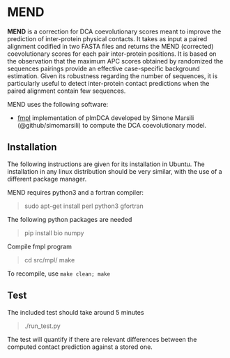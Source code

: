 
# MEND
**MEND** is a correction for DCA coevolutionary scores meant to improve the prediction of inter-protein physical contacts. It takes as input a paired alignment codified in two FASTA files and returns the MEND (corrected) coevolutionary scores for each pair inter-protein positions. It is based on the observation that the maximum APC scores obtained by randomized the sequences pairings provide an effective case-specific background estimation. Given its robustness regarding the number of sequences, it is particularly useful to detect inter-protein contact predictions when the paired alignment contain few sequences.

MEND uses the following software:
- [fmpl](https://github.com/simomarsili/fmpl) implementation of plmDCA developed by Simone Marsili (@github/simomarsili) to compute the DCA coevolutionary model.

## Installation

The following instructions are given for its installation in Ubuntu. The installation in any linux distribution should be very similar, with the use of a different package manager.

MEND requires python3 and a fortran compiler:
> sudo apt-get install perl python3 gfortran

The following python packages are needed
> pip install bio numpy

Compile fmpl program
> cd src/mpl/
> make

To recompile, use ``make clean; make``


## Test
The included test should take around 5 minutes
> ./run_test.py

The test will quantify if there are relevant differences between the computed contact prediction against a stored one.

